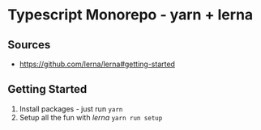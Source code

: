 # Typescript Monorepo - yarn + lerna

## Sources

* https://github.com/lerna/lerna#getting-started

## Getting Started

1) Install packages - just run `yarn`
2) Setup all the fun with *lerna* `yarn run setup`
